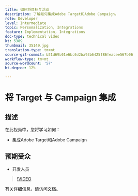 ```yaml
---
title: 如何将目标与活动
description: 了解如何集成Adobe Target和Adobe Campaign。
role: Developer
level: Intermediate
topic: Personalization, Integrations
feature: Implementation, Integrations
doc-type: technical video
kt: 5389
thumbnail: 35149.jpg
translation-type: tm+mt
source-git-commit: b21d69b01e6bc6d2ba93b6425f86feacee567b06
workflow-type: tm+mt
source-wordcount: '57'
ht-degree: 12%

---
```



# 将 Target 与 Campaign 集成

## 描述

在此视频中，您将学习如何：

* 集成Adobe Target和Adobe Campaign

## 预期受众

* 开发人员

>[!VIDEO](https://video.tv.adobe.com/v/35149/?quality=12)

有关详细信息，请访问[文档](https://docs.adobe.com/content/help/en/target/using/integrate/campaign-and-target.html)。
